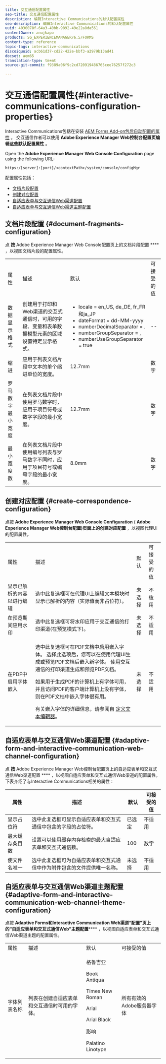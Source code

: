 ```yaml
---
title: 交互通信配置属性
seo-title: 交互通信配置属性
description: 编辑Interactive Communications的默认配置属性
seo-description: 编辑Interactive Communications的默认配置属性
uuid: 4030078f-64a3-40bb-9892-49e22a8da561
contentOwner: anujkapo
products: SG_EXPERIENCEMANAGER/6.5/FORMS
content-type: reference
topic-tags: interactive-communications
discoiquuid: acb61d37-cd22-422e-bbf3-a2979b13ad41
docset: aem65
translation-type: tm+mt
source-git-commit: f9389a06f9c2cd720919486765cee76257f272c3

---
```



# 交互通信配置属性{#interactive-communications-configuration-properties}

Interactive Communications包括在安装 [AEM Forms Add-on包后自动配置的属性](../../forms/using/installing-configuring-aem-forms-osgi.md) 。 交互通信作者可以使用 **Adobe Experience Manager Web控制台配置页编辑这些默认配置属性** 。

Open the **Adobe Experience Manager Web Console Configuration** page using the following URL:

`https:/[server]:[port]/<contextPath>/system/console/configMgr`

配置属性包括：

* [文档片段配置](#document-fragments-configuration)
* [创建对应配置](#create-correspondence-configuration)
* [自适应表单与交互通信Web渠道配置](#adaptive-form-and-interactive-communication-web-channel-configuration)
* [自适应表单与交互通信Web渠道主题配置](#adaptive-form-and-interactive-communication-web-channel-theme-configuration)

## 文档片段配置 {#document-fragments-configuration}

点 **按** Adobe Experience Manager Web Console配置页上的文档片段配置 **** ，以视图文档片段的配置属性。

<table>
 <tbody> 
  <tr> 
   <td>属性</td> 
   <td>描述</td> 
   <td>默认</td> 
   <td>可接受的值</td> 
  </tr> 
  <tr> 
   <td>数据显示格式</td> 
   <td>创建用于打印和Web渠道的交互式通信时，可用的字段、变量和表单数据模型元素的区域设置特定显示格式。</td> 
   <td> 
    <ul> 
     <li>locale = en_US, de_DE, fr_FR和ja_JP</li> 
     <li>dateFormat = dd-MM-yyyy</li> 
     <li>numberDecimalSeparator = .</li> 
     <li>numberGroupSeparator = ,</li> 
     <li>numberUseGroupSeparator = true</li> 
    </ul> </td> 
   <td><p>--</p> </td> 
  </tr> 
  <tr> 
   <td>缩进</td> 
   <td>应用于列表文档片段中文本的单个缩进单位的宽度。</td> 
   <td>12.7mm</td> 
   <td>数字</td> 
  </tr> 
  <tr> 
   <td>罗马数字最小宽度</td> 
   <td>在列表文档片段中使用罗马数字时，应用于项目符号或数字字段的最小宽度。 </td> 
   <td>12.7mm</td> 
   <td>数字</td> 
  </tr> 
  <tr> 
   <td>最小宽度数</td> 
   <td>在列表文档片段中使用编号列表与罗马数字不同时，应用于项目符号或编号字段的最小宽度。</td> 
   <td>8.0mm</td> 
   <td>数字</td> 
  </tr> 
 </tbody> 
</table>

## 创建对应配置 {#create-correspondence-configuration}

点按 **Adobe Experience Manager Web Console Configuration** ( **Adobe Experience Manager Web控制台配置)页面上的创建对应配置** ，以视图代理UI的配置属性。

<table>
 <tbody> 
  <tr> 
   <td>属性</td> 
   <td>描述</td> 
   <td>默认</td> 
   <td>可接受的值</td> 
  </tr> 
  <tr> 
   <td>显示已解析的内容以进行编辑</td> 
   <td>选中此复选框可在代理UI上编辑文本模块时显示已解析的内容（实际值而非占位符）。</td> 
   <td>未选择</td> 
   <td>不适用</td> 
  </tr> 
  <tr> 
   <td>在预览期间应用水印</td> 
   <td>选中此复选框可将水印应用于交互通信的打印渠道(在预览模式下)。</td> 
   <td>未选择</td> 
   <td>不适用</td> 
  </tr> 
  <tr> 
   <td>在PDF中启用字体嵌入</td> 
   <td><p>选中此复选框可在PDF文档中启用嵌入字体。 选择此选项后，您可以在使用代理UI生成或预览PDF文档后嵌入新字体。 使用交互通信的打印渠道生成和预览PDF文档。</p> <p>如果用于生成PDF的计算机上有字体可用，并且访问PDF的客户端计算机上没有字体，则在PDF文档中嵌入字体很有用。</p> <p>有关嵌入字体的详细信息，请参阅自 <a href="../../forms/using/customize-text-editor.md" target="_blank">定义文本编辑器</a>。</p> </td> 
   <td>未选择</td> 
   <td>不适用</td> 
  </tr> 
 </tbody> 
</table>

## 自适应表单与交互通信Web渠道配置 {#adaptive-form-and-interactive-communication-web-channel-configuration}

点 **按** Adobe Experience Manager Web控制台配置页上的自适应表单和交互式通信Web渠道配置 **** ，以视图自适应表单和交互式通信Web渠道的配置属性。 下表介绍了与Interactive Communications相关的属性：

| 属性 | 描述 | 默认 | 可接受的值 |
|---|---|---|---|
| 显示占位符 | 选中此复选框可显示自适应表单和交互式通信中包含的字段的占位符。 | 已选定 | 不适用 |
| 最大缓存条目数 | 设置可以使用缓存内存检索的最大自适应表单和交互式通信数。 | 100 | 数字 |
| 使文件名唯一 | 选中此复选框可为自适应表单和交互式通信中作为附件包含的文件提供唯一名称。 | 未选择 | 不适用 |

## 自适应表单与交互通信Web渠道主题配置 {#adaptive-form-and-interactive-communication-web-channel-theme-configuration}

点按 **Adaptive Forms和Interactive Communication Web渠道“配置”页上的“自适应表单和交互式通信Web”主题配置****** ，以视图自适应表单和交互式通信Web渠道主题的配置属性。

<table>
 <tbody> 
  <tr> 
   <td>属性</td> 
   <td>描述</td> 
   <td>默认</td> 
   <td>可接受的值</td> 
  </tr> 
  <tr> 
   <td>字体列表名称</td> 
   <td>列表在创建自适应表单和交互通信时可用的字体。</td> 
   <td><p>格鲁吉亚</p> <p>Book Antiqua</p> <p>Times New Roman</p> <p>Arial</p> <p>Arial Black</p> <p>影响</p> <p>Palatino Linotype</p> </td> 
   <td>所有有效的Adobe服务器字体</td> 
  </tr> 
 </tbody> 
</table>

